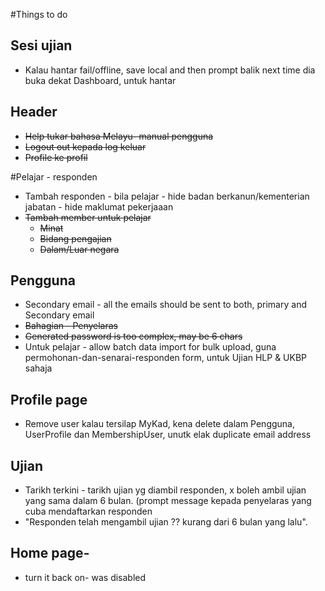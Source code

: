 #Things to do


## Sesi ujian
* Kalau hantar fail/offline, save local and then prompt balik next time dia buka dekat Dashboard, untuk hantar


## Header
* ~~Help tukar bahasa Melayu- manual pengguna~~
* ~~Logout out kepada log keluar~~
* ~~Profile ke profil~~


#Pelajar - responden
* Tambah responden - bila pelajar - hide badan berkanun/kementerian jabatan - hide maklumat pekerjaaan
* ~~Tambah member untuk pelajar~~
  * ~~Minat~~
  * ~~Bidang pengajian~~
  * ~~Dalam/Luar negara~~



## Pengguna
* Secondary email - all the emails should be sent to both, primary and Secondary email
* ~~Bahagian - Penyelaras~~
* ~~Generated password is too complex, may be 6 chars~~
* Untuk pelajar - allow batch data import for bulk upload, guna permohonan-dan-senarai-responden form, untuk Ujian HLP & UKBP sahaja

## Profile page
* Remove user kalau tersilap MyKad, kena delete dalam Pengguna, UserProfile dan MembershipUser, unutk elak duplicate email address

## Ujian
* Tarikh terkini - tarikh ujian yg diambil responden, x boleh ambil ujian yang sama dalam 6 bulan. (prompt message kepada penyelaras yang cuba mendaftarkan responden
* "Responden telah mengambil ujian ?? kurang dari 6 bulan yang lalu".

## Home page-
* turn it back on- was disabled
